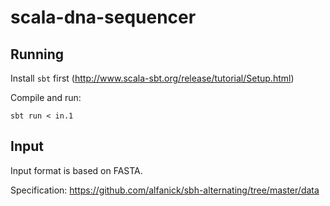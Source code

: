 # scala-dna-sequencer

## Running

Install `sbt` first (http://www.scala-sbt.org/release/tutorial/Setup.html)

Compile and run:

```
sbt run < in.1
```

## Input

Input format is based on FASTA.

Specification: https://github.com/alfanick/sbh-alternating/tree/master/data
